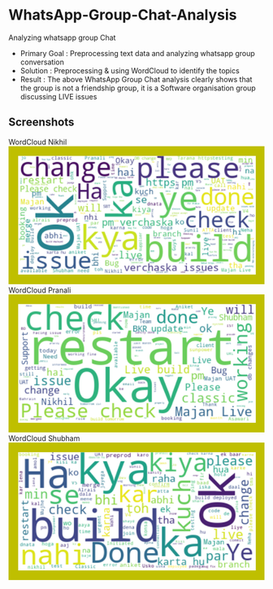 
# WhatsApp-Group-Chat-Analysis

Analyzing whatsapp group Chat


- Primary Goal : Preprocessing text data and analyzing whatsapp group conversation
- Solution : Preprocessing & using WordCloud to identify the topics
- Result : The above WhatsApp Group Chat analysis clearly shows that the group is not a friendship group, it is a Software organisation group discussing LIVE issues


## Screenshots
WordCloud Nikhil
![WordCloud Nikhil](https://github.com/nikhilpawar007/WhatsApp-Group-Chat-Analysis/blob/main/nikhil.png)
WordCloud Pranali
![WordCloud Pranali](https://github.com/nikhilpawar007/WhatsApp-Group-Chat-Analysis/blob/main/Pranali.png)
WordCloud Shubham
![WordCloud Shubham](https://github.com/nikhilpawar007/WhatsApp-Group-Chat-Analysis/blob/main/Shubham%20Sharma.png)

